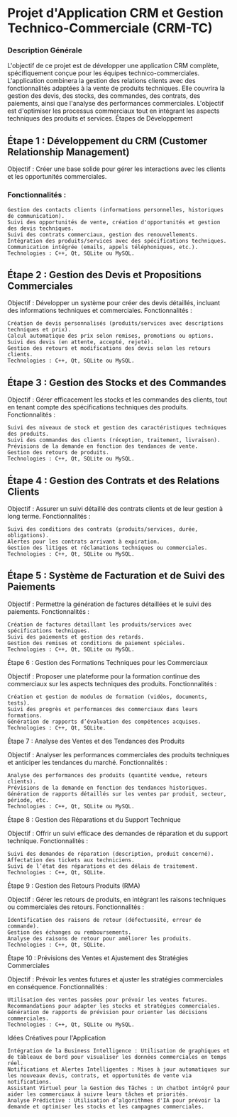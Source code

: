 # Projet d'Application CRM et Gestion Technico-Commerciale (CRM-TC)
### Description Générale

L'objectif de ce projet est de développer une application CRM complète, spécifiquement conçue pour les équipes technico-commerciales. L'application combinera la gestion des relations clients avec des fonctionnalités adaptées à la vente de produits techniques. Elle couvrira la gestion des devis, des stocks, des commandes, des contrats, des paiements, ainsi que l'analyse des performances commerciales. L'objectif est d'optimiser les processus commerciaux tout en intégrant les aspects techniques des produits et services.
Étapes de Développement
## Étape 1 : Développement du CRM (Customer Relationship Management)
Objectif : Créer une base solide pour gérer les interactions avec les clients et les opportunités commerciales.
### Fonctionnalités :
    Gestion des contacts clients (informations personnelles, historiques de communication).
    Suivi des opportunités de vente, création d'opportunités et gestion des devis techniques.
    Suivi des contrats commerciaux, gestion des renouvellements.
    Intégration des produits/services avec des spécifications techniques.
    Communication intégrée (emails, appels téléphoniques, etc.).
    Technologies : C++, Qt, SQLite ou MySQL.

## Étape 2 : Gestion des Devis et Propositions Commerciales

Objectif : Développer un système pour créer des devis détaillés, incluant des informations techniques et commerciales.
Fonctionnalités :

    Création de devis personnalisés (produits/services avec descriptions techniques et prix).
    Calcul automatique des prix selon remises, promotions ou options.
    Suivi des devis (en attente, accepté, rejeté).
    Gestion des retours et modifications des devis selon les retours clients.
    Technologies : C++, Qt, SQLite ou MySQL.

## Étape 3 : Gestion des Stocks et des Commandes

Objectif : Gérer efficacement les stocks et les commandes des clients, tout en tenant compte des spécifications techniques des produits.
Fonctionnalités :

    Suivi des niveaux de stock et gestion des caractéristiques techniques des produits.
    Suivi des commandes des clients (réception, traitement, livraison).
    Prévisions de la demande en fonction des tendances de vente.
    Gestion des retours de produits.
    Technologies : C++, Qt, SQLite ou MySQL.

## Étape 4 : Gestion des Contrats et des Relations Clients

Objectif : Assurer un suivi détaillé des contrats clients et de leur gestion à long terme.
Fonctionnalités :

    Suivi des conditions des contrats (produits/services, durée, obligations).
    Alertes pour les contrats arrivant à expiration.
    Gestion des litiges et réclamations techniques ou commerciales.
    Technologies : C++, Qt, SQLite ou MySQL.

## Étape 5 : Système de Facturation et de Suivi des Paiements

Objectif : Permettre la génération de factures détaillées et le suivi des paiements.
Fonctionnalités :

    Création de factures détaillant les produits/services avec spécifications techniques.
    Suivi des paiements et gestion des retards.
    Gestion des remises et conditions de paiement spéciales.
    Technologies : C++, Qt, SQLite ou MySQL.

Étape 6 : Gestion des Formations Techniques pour les Commerciaux

Objectif : Proposer une plateforme pour la formation continue des commerciaux sur les aspects techniques des produits.
Fonctionnalités :

    Création et gestion de modules de formation (vidéos, documents, tests).
    Suivi des progrès et performances des commerciaux dans leurs formations.
    Génération de rapports d’évaluation des compétences acquises.
    Technologies : C++, Qt, SQLite.

Étape 7 : Analyse des Ventes et des Tendances des Produits

Objectif : Analyser les performances commerciales des produits techniques et anticiper les tendances du marché.
Fonctionnalités :

    Analyse des performances des produits (quantité vendue, retours clients).
    Prévisions de la demande en fonction des tendances historiques.
    Génération de rapports détaillés sur les ventes par produit, secteur, période, etc.
    Technologies : C++, Qt, SQLite ou MySQL.

Étape 8 : Gestion des Réparations et du Support Technique

Objectif : Offrir un suivi efficace des demandes de réparation et du support technique.
Fonctionnalités :

    Suivi des demandes de réparation (description, produit concerné).
    Affectation des tickets aux techniciens.
    Suivi de l’état des réparations et des délais de traitement.
    Technologies : C++, Qt, SQLite.

Étape 9 : Gestion des Retours Produits (RMA)

Objectif : Gérer les retours de produits, en intégrant les raisons techniques ou commerciales des retours.
Fonctionnalités :

    Identification des raisons de retour (défectuosité, erreur de commande).
    Gestion des échanges ou remboursements.
    Analyse des raisons de retour pour améliorer les produits.
    Technologies : C++, Qt, SQLite.

Étape 10 : Prévisions des Ventes et Ajustement des Stratégies Commerciales

Objectif : Prévoir les ventes futures et ajuster les stratégies commerciales en conséquence.
Fonctionnalités :

    Utilisation des ventes passées pour prévoir les ventes futures.
    Recommandations pour adapter les stocks et stratégies commerciales.
    Génération de rapports de prévision pour orienter les décisions commerciales.
    Technologies : C++, Qt, SQLite ou MySQL.

Idées Créatives pour l'Application

    Intégration de la Business Intelligence : Utilisation de graphiques et de tableaux de bord pour visualiser les données commerciales en temps réel.
    Notifications et Alertes Intelligentes : Mises à jour automatiques sur les nouveaux devis, contrats, et opportunités de vente via notifications.
    Assistant Virtuel pour la Gestion des Tâches : Un chatbot intégré pour aider les commerciaux à suivre leurs tâches et priorités.
    Analyse Prédictive : Utilisation d’algorithmes d'IA pour prévoir la demande et optimiser les stocks et les campagnes commerciales.
